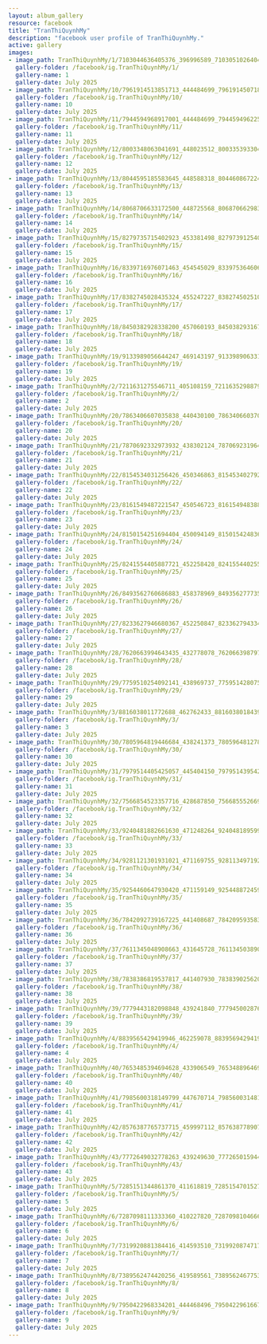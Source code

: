 ```yaml
---
layout: album_gallery
resource: facebook
title: "TranThiQuynhMy"
description: "facebook user profile of TranThiQuynhMy."
active: gallery
images:
- image_path: TranThiQuynhMy/1/7103044636405376_396996589_7103051026404737_1195819587900363968_n.jpg
  gallery-folder: /facebook/ig.TranThiQuynhMy/1/
  gallery-name: 1
  gallery-date: July 2025
- image_path: TranThiQuynhMy/10/7961914513851713_444484699_7961914507185047_500463112161390078_n.jpg
  gallery-folder: /facebook/ig.TranThiQuynhMy/10/
  gallery-name: 10
  gallery-date: July 2025
- image_path: TranThiQuynhMy/11/7944594968917001_444484699_7944594962250335_2882069056924842926_n.jpg
  gallery-folder: /facebook/ig.TranThiQuynhMy/11/
  gallery-name: 11
  gallery-date: July 2025
- image_path: TranThiQuynhMy/12/8003348063041691_448023512_8003353933041104_8122499002912049911_n.jpg
  gallery-folder: /facebook/ig.TranThiQuynhMy/12/
  gallery-name: 12
  gallery-date: July 2025
- image_path: TranThiQuynhMy/13/8044595185583645_448588318_8044608672248963_8869276360363223249_n.jpg
  gallery-folder: /facebook/ig.TranThiQuynhMy/13/
  gallery-name: 13
  gallery-date: July 2025
- image_path: TranThiQuynhMy/14/8068706633172500_448725568_8068706629839167_3620058701503378693_n.jpg
  gallery-folder: /facebook/ig.TranThiQuynhMy/14/
  gallery-name: 14
  gallery-date: July 2025
- image_path: TranThiQuynhMy/15/8279735715402923_453381498_8279739125402582_6123975955767266601_n.jpg
  gallery-folder: /facebook/ig.TranThiQuynhMy/15/
  gallery-name: 15
  gallery-date: July 2025
- image_path: TranThiQuynhMy/16/8339716976071463_454545029_8339753646067796_3076668293665477346_n.jpg
  gallery-folder: /facebook/ig.TranThiQuynhMy/16/
  gallery-name: 16
  gallery-date: July 2025
- image_path: TranThiQuynhMy/17/8382745028435324_455247227_8382745025101991_687712388817483037_n.jpg
  gallery-folder: /facebook/ig.TranThiQuynhMy/17/
  gallery-name: 17
  gallery-date: July 2025
- image_path: TranThiQuynhMy/18/8450382928338200_457060193_8450382931671533_1100151897217629985_n.jpg
  gallery-folder: /facebook/ig.TranThiQuynhMy/18/
  gallery-name: 18
  gallery-date: July 2025
- image_path: TranThiQuynhMy/19/9133989056644247_469143197_9133989063310913_3532359062808421617_n.jpg
  gallery-folder: /facebook/ig.TranThiQuynhMy/19/
  gallery-name: 19
  gallery-date: July 2025
- image_path: TranThiQuynhMy/2/7211631275546711_405108159_7211635298879642_1293634090277043777_n.jpg
  gallery-folder: /facebook/ig.TranThiQuynhMy/2/
  gallery-name: 2
  gallery-date: July 2025
- image_path: TranThiQuynhMy/20/7863406607035838_440430100_7863406603702505_7516807996661709758_n.jpg
  gallery-folder: /facebook/ig.TranThiQuynhMy/20/
  gallery-name: 20
  gallery-date: July 2025
- image_path: TranThiQuynhMy/21/7870692332973932_438302124_7870692319640600_2558234664198348923_n.jpg
  gallery-folder: /facebook/ig.TranThiQuynhMy/21/
  gallery-name: 21
  gallery-date: July 2025
- image_path: TranThiQuynhMy/22/8154534031256426_450346863_8154534027923093_7639065209031870692_n.jpg
  gallery-folder: /facebook/ig.TranThiQuynhMy/22/
  gallery-name: 22
  gallery-date: July 2025
- image_path: TranThiQuynhMy/23/8161549487221547_450546723_8161549483888214_9068752690958690279_n.jpg
  gallery-folder: /facebook/ig.TranThiQuynhMy/23/
  gallery-name: 23
  gallery-date: July 2025
- image_path: TranThiQuynhMy/24/8150154251694404_450094149_8150154248361071_8858946973574634154_n.jpg
  gallery-folder: /facebook/ig.TranThiQuynhMy/24/
  gallery-name: 24
  gallery-date: July 2025
- image_path: TranThiQuynhMy/25/8241554405887721_452258428_8241554402554388_2334511125990400120_n.jpg
  gallery-folder: /facebook/ig.TranThiQuynhMy/25/
  gallery-name: 25
  gallery-date: July 2025
- image_path: TranThiQuynhMy/26/8493562760686883_458378969_8493562777353548_1705381682122631396_n.jpg
  gallery-folder: /facebook/ig.TranThiQuynhMy/26/
  gallery-name: 26
  gallery-date: July 2025
- image_path: TranThiQuynhMy/27/8233627946680367_452250847_8233627943347034_3263316166292281621_n.jpg
  gallery-folder: /facebook/ig.TranThiQuynhMy/27/
  gallery-name: 27
  gallery-date: July 2025
- image_path: TranThiQuynhMy/28/7620663994643435_432778078_7620663987976769_7994825403356237563_n.jpg
  gallery-folder: /facebook/ig.TranThiQuynhMy/28/
  gallery-name: 28
  gallery-date: July 2025
- image_path: TranThiQuynhMy/29/7759510254092141_438969737_7759514280758405_8757289642384442127_n.jpg
  gallery-folder: /facebook/ig.TranThiQuynhMy/29/
  gallery-name: 29
  gallery-date: July 2025
- image_path: TranThiQuynhMy/3/8816038011772688_462762433_8816038018439354_1500370001539609549_n.jpg
  gallery-folder: /facebook/ig.TranThiQuynhMy/3/
  gallery-name: 3
  gallery-date: July 2025
- image_path: TranThiQuynhMy/30/7805964819446684_438241373_7805964812780018_2222864122314383517_n.jpg
  gallery-folder: /facebook/ig.TranThiQuynhMy/30/
  gallery-name: 30
  gallery-date: July 2025
- image_path: TranThiQuynhMy/31/7979514405425057_445404150_7979514395425058_6982755335040003517_n.jpg
  gallery-folder: /facebook/ig.TranThiQuynhMy/31/
  gallery-name: 31
  gallery-date: July 2025
- image_path: TranThiQuynhMy/32/7566854523357716_428687850_7566855526690949_3427799440179632001_n.jpg
  gallery-folder: /facebook/ig.TranThiQuynhMy/32/
  gallery-name: 32
  gallery-date: July 2025
- image_path: TranThiQuynhMy/33/9240481882661630_471248264_9240481895994962_232610881714411114_n.jpg
  gallery-folder: /facebook/ig.TranThiQuynhMy/33/
  gallery-name: 33
  gallery-date: July 2025
- image_path: TranThiQuynhMy/34/9281121301931021_471169755_9281134971929654_9223202462169429509_n.jpg
  gallery-folder: /facebook/ig.TranThiQuynhMy/34/
  gallery-name: 34
  gallery-date: July 2025
- image_path: TranThiQuynhMy/35/9254460647930420_471159149_9254488724594279_4819182480251952865_n.jpg
  gallery-folder: /facebook/ig.TranThiQuynhMy/35/
  gallery-name: 35
  gallery-date: July 2025
- image_path: TranThiQuynhMy/36/7842092739167225_441408687_7842095935833572_5895656645635971773_n.jpg
  gallery-folder: /facebook/ig.TranThiQuynhMy/36/
  gallery-name: 36
  gallery-date: July 2025
- image_path: TranThiQuynhMy/37/7611345048908663_431645728_7611345038908664_1906257610533365736_n.jpg
  gallery-folder: /facebook/ig.TranThiQuynhMy/37/
  gallery-name: 37
  gallery-date: July 2025
- image_path: TranThiQuynhMy/38/7838386819537817_441407930_7838390256204140_2121538010461619145_n.jpg
  gallery-folder: /facebook/ig.TranThiQuynhMy/38/
  gallery-name: 38
  gallery-date: July 2025
- image_path: TranThiQuynhMy/39/7779443182098848_439241840_7779450028764830_5858514107066553470_n.jpg
  gallery-folder: /facebook/ig.TranThiQuynhMy/39/
  gallery-name: 39
  gallery-date: July 2025
- image_path: TranThiQuynhMy/4/8839565429419946_462259078_8839569429419546_9083595397627375113_n.jpg
  gallery-folder: /facebook/ig.TranThiQuynhMy/4/
  gallery-name: 4
  gallery-date: July 2025
- image_path: TranThiQuynhMy/40/7653485394694628_433906549_7653488964694271_1332078808735603918_n.jpg
  gallery-folder: /facebook/ig.TranThiQuynhMy/40/
  gallery-name: 40
  gallery-date: July 2025
- image_path: TranThiQuynhMy/41/7985600318149799_447670714_7985600314816466_4019839489895375155_n.jpg
  gallery-folder: /facebook/ig.TranThiQuynhMy/41/
  gallery-name: 41
  gallery-date: July 2025
- image_path: TranThiQuynhMy/42/8576387765737715_459997112_8576387789071046_4871565865711837888_n.jpg
  gallery-folder: /facebook/ig.TranThiQuynhMy/42/
  gallery-name: 42
  gallery-date: July 2025
- image_path: TranThiQuynhMy/43/7772649032778263_439249630_7772650159444817_5327394314136929571_n.jpg
  gallery-folder: /facebook/ig.TranThiQuynhMy/43/
  gallery-name: 43
  gallery-date: July 2025
- image_path: TranThiQuynhMy/5/7285151344861370_411618819_7285154701527701_4522071923077745071_n.jpg
  gallery-folder: /facebook/ig.TranThiQuynhMy/5/
  gallery-name: 5
  gallery-date: July 2025
- image_path: TranThiQuynhMy/6/7287098111333360_410227820_7287098104666694_4268735105999577687_n.jpg
  gallery-folder: /facebook/ig.TranThiQuynhMy/6/
  gallery-name: 6
  gallery-date: July 2025
- image_path: TranThiQuynhMy/7/7319920881384416_414593510_7319920874717750_6987993685841643698_n.jpg
  gallery-folder: /facebook/ig.TranThiQuynhMy/7/
  gallery-name: 7
  gallery-date: July 2025
- image_path: TranThiQuynhMy/8/7389562474420256_419589561_7389562467753590_1065399945754712209_n.jpg
  gallery-folder: /facebook/ig.TranThiQuynhMy/8/
  gallery-name: 8
  gallery-date: July 2025
- image_path: TranThiQuynhMy/9/7950422968334201_444468496_7950422961667535_6699054634978457276_n.jpg
  gallery-folder: /facebook/ig.TranThiQuynhMy/9/
  gallery-name: 9
  gallery-date: July 2025
---
```


